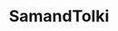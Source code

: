 ---
title: SamandTolki
crosslinks:
- speedrun
- NarcissaCriticism
- LivestreamFail
- Stickless
- fuckwaffle
- gamegrumps
- TheRedPill
- legaladvice
- CringeAnarchy
- soylent
- RWhiteGoose
- videos
- livven
- LGBTeens
- showvideogames
- cosmowright
- 2007scape
- TheSVGCommunity
- Drama
- todayilearned
---